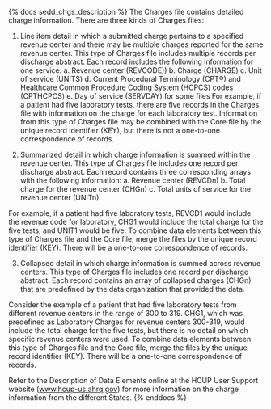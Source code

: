 {% docs sedd_chgs_description %}
The Charges file contains detailed charge information. There are three kinds of Charges files:

1. Line item detail in which a submitted charge pertains to a specified revenue center and there may be multiple charges reported for the same revenue center. This type of Charges file includes multiple records per discharge abstract. Each record includes the following information for one service:
  a. Revenue center (REVCODE))
  b. Charge (CHARGE) 
  c. Unit of service (UNITS)
  d. Current Procedural Terminology (CPT®) and Healthcare Common Procedure Coding System (HCPCS) codes (CPTHCPCS)
  e. Day of service (SERVDAY) for some files
For example, if a patient had five laboratory tests, there are five records in the Charges file with information on the charge for each laboratory test. Information from this type of Charges file may be combined with the Core file by the unique record identifier (KEY), but there is not a one-to-one correspondence of records.

2. Summarized detail in which charge information is summed within the revenue center. This type of Charges file includes one record per discharge abstract. Each record contains three corresponding arrays with the following information:
  a. Revenue center (REVCDn)
  b. Total charge for the revenue center (CHGn)
  c. Total units of service for the revenue center (UNITn)

For example, if a patient had five laboratory tests, REVCD1 would include the revenue code for laboratory, CHG1 would include the total charge for the five tests, and UNIT1 would be five. To combine data elements between this type of Charges file and the Core file, merge the files by the unique record identifier (KEY). There will be a one-to-one correspondence of records.

3. Collapsed detail in which charge information is summed across revenue centers. This type of Charges file includes one record per discharge abstract. Each record contains an array of collapsed charges (CHGn) that are predefined by the data organization that provided the data.

Consider the example of a patient that had five laboratory tests from different revenue centers in the range of 300 to 319. CHG1, which was predefined as Laboratory Charges for revenue centers 300-319, would include the total charge for the five tests, but there is no detail on which specific revenue centers were used. To combine data elements between this type of Charges file and the Core file, merge the files by the unique record identifier (KEY). There will be a one-to-one correspondence of records.

Refer to the Description of Data Elements online at the HCUP User Support website (www.hcup-us.ahrq.gov) for more information on the charge information from the different States.
{% enddocs %}